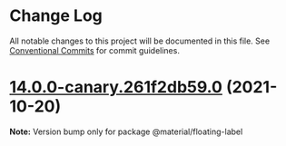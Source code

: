 # Change Log

All notable changes to this project will be documented in this file.
See [Conventional Commits](https://conventionalcommits.org) for commit guidelines.

# [14.0.0-canary.261f2db59.0](https://github.com/material-components/material-components-web/compare/v13.0.0...v14.0.0-canary.261f2db59.0) (2021-10-20)

**Note:** Version bump only for package @material/floating-label
